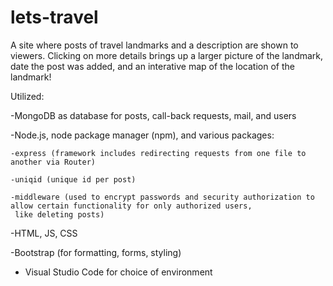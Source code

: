 # lets-travel

A site where posts of travel landmarks and a description are shown to viewers. Clicking on more details brings up a larger
picture of the landmark, date the post was added, and an interative map of the location of the landmark!

Utilized:

  -MongoDB as database for posts, call-back requests, mail, and users

 -Node.js, node package manager (npm), and various packages:
 
    -express (framework includes redirecting requests from one file to another via Router)
    
    -uniqid (unique id per post)
    
    -middleware (used to encrypt passwords and security authorization to allow certain functionality for only authorized users, 
     like deleting posts)
    
 -HTML, JS, CSS
 
 -Bootstrap (for formatting, forms, styling)
 
 - Visual Studio Code for choice of environment
